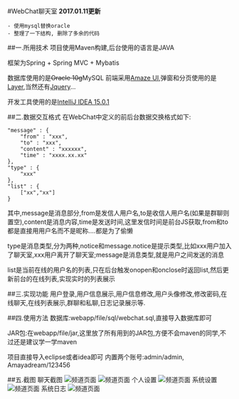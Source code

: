#WebChat聊天室
**2017.01.11更新**
```
- 使用mysql替换oracle 
- 整理了一下结构, 删除了多余的代码
```

##一.所用技术
项目使用Maven构建,后台使用的语言是JAVA

框架为Spring + Spring MVC + Mybatis

数据库使用的是~~Oracle 10g~~MySQL
前端采用[Amaze UI](http://amazeui.org/),弹窗和分页使用的是[Layer](www.layui.com),当然还有[Jquery](http://jquery.com/)...

开发工具使用的是[IntelliJ IDEA 15.0.1](http://www.jetbrains.com/idea/)

##二.数据交互格式
在WebChat中定义的前后台数据交换格式如下:
```
"message" : {
	"from" : "xxx",
	"to" : "xxx",
	"content" : "xxxxxx",
	"time" : "xxxx.xx.xx"
},
"type" : {
	"xxx"
},
"list" : {
	["xx","xx"]
}
```
其中,message是消息部分,from是发信人用户名,to是收信人用户名(如果是群聊则置空),content是消息内容,time是发送时间,这里发信时间是前台JS获取,from和to都是直接用用户名而不是昵称....都是为了偷懒

type是消息类型,分为两种,notice和message.notice是提示类型,比如xxx用户加入了聊天室,xxx用户离开了聊天室;message是消息类型,就是用户之间发送的消息

list是当前在线的用户名的列表,只在后台触发onopen和onclose时返回list,然后更新前台的在线列表,实现实时的列表展示

##三.实现功能
用户登录,用户信息展示,用户信息修改,用户头像修改,修改密码,在线聊天,在线列表展示,群聊和私聊,日志记录展示等.

##四.使用方法
数据库:webapp/file/sql/webchat.sql,直接导入数据库即可

JAR包:在webapp/file/jar,这里放了所有用到的JAR包,方便不会maven的同学,不过还是建议学一学maven

项目直接导入eclipse或者idea即可
内置两个账号:admin/admin, Amayadream/123456

##五.截图
聊天截图
![频道页面](https://raw.githubusercontent.com/Amayadream/WebChat/master/src/main/webapp/file/photo/1.png)
![频道页面](https://raw.githubusercontent.com/Amayadream/WebChat/master/src/main/webapp/file/photo/2.png)
个人设置
![频道页面](https://raw.githubusercontent.com/Amayadream/WebChat/master/src/main/webapp/file/photo/3.png)
系统设置
![频道页面](https://raw.githubusercontent.com/Amayadream/WebChat/master/src/main/webapp/file/photo/4.png)
系统日志
![频道页面](https://raw.githubusercontent.com/Amayadream/WebChat/master/src/main/webapp/file/photo/5.png)